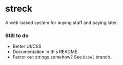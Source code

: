 streck
======

A web-based system for buying stuff and paying later.

### Still to do

* Better UI/CSS.
* Documentation in this README.
* Factor out strings somehow? See `babel` branch.
